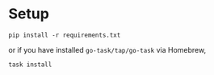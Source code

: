 # Setup

```shell
pip install -r requirements.txt
```

or if you have installed `go-task/tap/go-task` via Homebrew,

```shell
task install
```
